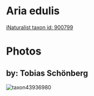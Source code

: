 
Aria edulis
===========
  
[iNaturalist taxon id: 900799](https://www.inaturalist.org/taxa/900799)
# Photos

## by: Tobias Schönberg
  
![taxon43936980](https://inaturalist-open-data.s3.amazonaws.com/photos/47704877/medium.jpeg)